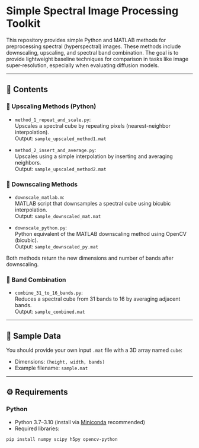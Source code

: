 # Simple Spectral Image Processing Toolkit

This repository provides simple Python and MATLAB methods for preprocessing spectral (hyperspectral) images. These methods include downscaling, upscaling, and spectral band combination. The goal is to provide lightweight baseline techniques for comparison in tasks like image super-resolution, especially when evaluating diffusion models.

---

## 📁 Contents

### 🔼 Upscaling Methods (Python)

- `method_1_repeat_and_scale.py`:  
  Upscales a spectral cube by repeating pixels (nearest-neighbor interpolation).  
  Output: `sample_upscaled_method1.mat`

- `method_2_insert_and_average.py`:  
  Upscales using a simple interpolation by inserting and averaging neighbors.  
  Output: `sample_upscaled_method2.mat`

### 🔽 Downscaling Methods

- `downscale_matlab.m`:  
  MATLAB script that downsamples a spectral cube using bicubic interpolation.  
  Output: `sample_downscaled_mat.mat`

- `downscale_python.py`:  
  Python equivalent of the MATLAB downscaling method using OpenCV (bicubic).  
  Output: `sample_downscaled_py.mat`

Both methods return the new dimensions and number of bands after downscaling.

### 🧪 Band Combination

- `combine_31_to_16_bands.py`:  
  Reduces a spectral cube from 31 bands to 16 by averaging adjacent bands.  
  Output: `sample_combined.mat`

---

## 🧪 Sample Data

You should provide your own input `.mat` file with a 3D array named `cube`:
- Dimensions: `(height, width, bands)`
- Example filename: `sample.mat`

---

## ⚙️ Requirements

### Python

- Python 3.7–3.10 (install via [Miniconda](https://docs.conda.io/en/latest/miniconda.html) recommended)
- Required libraries:

```bash
pip install numpy scipy h5py opencv-python
